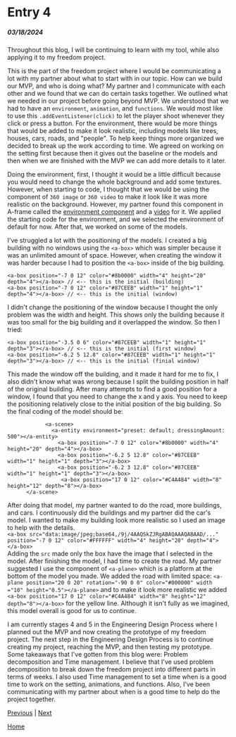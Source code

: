 # Entry 4
##### 03/18/2024

Throughout this blog, I will be continuing to learn with my tool, while also applying it to my freedom project.

This is the part of the freedom project where I would be communicating a lot with my partner about what to start with in our topic. How can we build our MVP, and who is doing what? My partner and I communicate with each other and we found that we can do certain tasks together. We outlined what we needed in our project before going beyond MVP. We understood that we had to have an `environment`, `animation`, and `functions`. We would most like to use this `.addEventListener(click)` to let the player shoot whenever they click or press a button. For the environment, there would be more things that would be added to make it look realistic, including models like trees, houses, cars, roads, and "people". To help keep things more organized we decided to break up the work according to time. We agreed on working on the setting first because then it gives out the baseline or the models and then when we are finished with the MVP we can add more details to it later. 

Doing the environment, first, I thought it would be a little difficult because you would need to change the whole background and add some textures. However, when starting to code, I thought that we would be using the component of `360 image` or `360 video` to make it look like it was more realistic on the background. However, my partner found this component in A-frame called the [environment component](https://github.com/supermedium/aframe-environment-component) and a [video](https://www.youtube.com/watch?v=K_1RdCVuu98) for it. We applied the starting code for the environment, and we selected the environment of default for now. After that, we worked on some of the models. 

I've struggled a lot with the positioning of the models. I created a big building with no windows using the `<a-box>` which was simpler because it was an unlimited amount of space. However, when creating the window it was harder because I had to position the `<a-box>` inside of the big building. 
```
<a-box position="-7 0 12" color="#8b0000" width="4" height="20" depth="4"></a-box> // <-- this is the initial (building)
<a-box position="-7 0 12" color="#87CEEB" width="1" height="1" depth="4"></a-box> // <-- this is the initial (window)
```
I didn't change the positioning of the window because I thought the only problem was the width and height. This shows only the building because it was too small for the big building and it overlapped the window. So then I tried:
```
<a-box position="-3.5 0 6" color="#87CEEB" width="1" height="1" depth="3"></a-box> // <-- this is the initial (first window)
<a-box position="-6.2 5 12.8" color="#87CEEB" width="1" height="1" depth="3"></a-box> // <-- this is the initial (finial window)
```
This made the window off the building, and it made it hard for me to fix, I also didn't know what was wrong because I split the building position in half of the original building. After many attempts to find a good position for a window, I found that you need to change the x and y axis. You need to keep the positioning relatively close to the initial position of the big building. So the final coding of the model should be:
```
            <a-scene>
              <a-entity environment="preset: default; dressingAmount: 500"></a-entity>
                <a-box position="-7 0 12" color="#8b0000" width="4" height="20" depth="4"></a-box>
                <a-box position="-6.2 5 12.8" color="#87CEEB" width="1" height="1" depth="3"></a-box>
                <a-box position="-6.2 3 12.8" color="#87CEEB" width="1" height="1" depth="3"></a-box>
                 <a-box position="17 0 12" color="#C4A484" width="8" height="12" depth="8"></a-box>
      </a-scene>
```

After doing that model, my partner wanted to do the road, more buildings, and cars. I continuously did the buildings and my partner did the car's model. I wanted to make my building look more realistic so I used an image to help with the details.  
`<a-box src="data:image/jpeg;base64,/9j/4AAQSkZJRgABAQAAAQABAAD/..." position="-7 0 12" color="#FFFFFF" width="4" height="20" depth="4"></a-box>`  
Adding the `src` made only the box have the image that I selected in the model. After finishing the model, I had time to create the road. My partner suggested I use the component of `<a-plane>` which is a platform at the bottom of the model you made. We added the road with limited space: `<a-plane position="20 0 20" rotation="-90 0 0" color="#000000" width ="10" height="0.5"></a-plane>` and to make it look more realistic we added `<a-box position="17 0 12" color="#C4A484" width="8" height="12" depth="8"></a-box>` for the yellow line. Although it isn't fully as we imagined, this model overall is good for us to continue. 

I am currently stages 4 and 5 in the Engineering Design Process where I planned out the MVP and now creating the prototype of my freedom project. The next step in the Engineering Design Process is to continue creating my project, reaching the MVP, and then testing my prototype. Some takeaways that I've gotten from this blog were: Problem decomposition and Time management. I believe that I've used problem decomposition to break down the freedom project into different parts in terms of weeks. I also used Time management to set a time when is a good time to work on the setting, animations, and functions. Also, I've been communicating with my partner about when is a good time to help do the project together.  

[Previous](entry03.md) | [Next](entry05.md)

[Home](../README.md)
